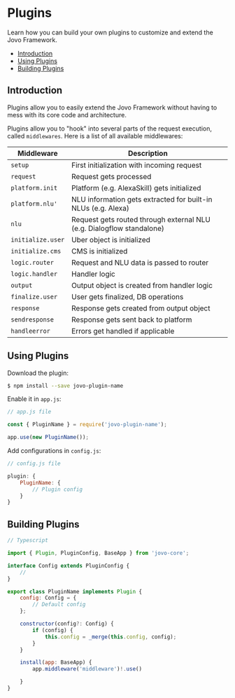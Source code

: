 # Plugins

Learn how you can build your own plugins to customize and extend the Jovo Framework.

* [Introduction](#introduction)
* [Using Plugins](#using-plugins)
* [Building Plugins](#building-plugins)


## Introduction

Plugins allow you to easily extend the Jovo Framework without having to mess with its core code and architecture.

Plugins allow you to "hook" into several parts of the request execution, called `middlewares`. Here is a list of all available middlewares:

Middleware | Description
--- | --- 
`setup` | First initialization with incoming request
`request` | Request gets processed
`platform.init` | Platform (e.g. AlexaSkill) gets initialized
`platform.nlu'` | NLU information gets extracted for built-in NLUs (e.g. Alexa)
`nlu` | Request gets routed through external NLU (e.g. Dialogflow standalone)
`initialize.user` | Uber object is initialized
`initialize.cms` | CMS is initialized
`logic.router` | Request and NLU data is passed to router
`logic.handler` | Handler logic
`output` | Output object is created from handler logic
`finalize.user` | User gets finalized, DB operations
`response` | Response gets created from output object
`sendresponse` | Response gets sent back to platform
`handleerror` | Errors get handled if applicable


## Using Plugins

Download the plugin:

```sh
$ npm install --save jovo-plugin-name
```

Enable it in `app.js`:

```javascript
// app.js file

const { PluginName } = require('jovo-plugin-name');

app.use(new PluginName());
```

Add configurations in `config.js`:

```javascript
// config.js file

plugin: {
    PluginName: {
        // Plugin config
    }
}
```


## Building Plugins

```javascript
// Typescript

import { Plugin, PluginConfig, BaseApp } from 'jovo-core';

interface Config extends PluginConfig {
    //
}

export class PluginName implements Plugin {
    config: Config = {
        // Default config
    };

    constructor(config?: Config) {
        if (config) {
            this.config = _merge(this.config, config);
        }
    }

    install(app: BaseApp) {
        app.middleware('middleware')!.use()

    }
}
```

<!--[metadata]: {
                "description": "Learn how you can build your own plugins to extend the Jovo Framework.",
		        "route": "plugins"
                }-->
